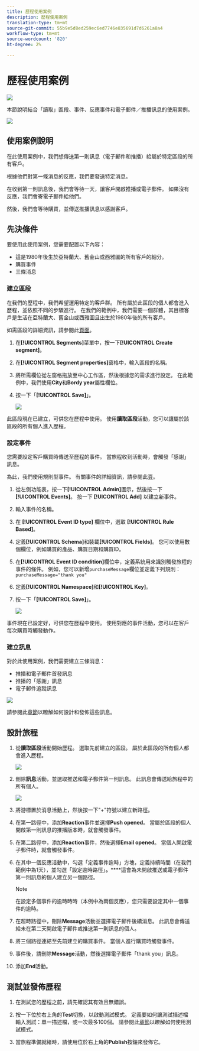 ```yaml
---
title: 歷程使用案例
description: 歷程使用案例
translation-type: tm+mt
source-git-commit: 55b9e5d8ed259ec6ed7746e835691d7d6261a8a4
workflow-type: tm+mt
source-wordcount: '820'
ht-degree: 2%

---
```


# 歷程使用案例

![](../assets/do-not-localize/badge.png)

本節說明結合「讀取」區段、事件、反應事件和電子郵件／推播訊息的使用案例。

![](../assets/jo-uc1.png)

## 使用案例說明

在此使用案例中，我們想傳送第一則訊息（電子郵件和推播）給屬於特定區段的所有客戶。

根據他們對第一條消息的反應，我們要發送特定消息。

在收到第一則訊息後，我們會等待一天，讓客戶開啟推播或電子郵件。 如果沒有反應，我們會寄電子郵件給他們。

然後，我們會等待購買，並傳送推播訊息以感謝客戶。

## 先決條件

要使用此使用案例，您需要配置以下內容：

* 這是1980年後生於亞特蘭大、舊金山或西雅圖的所有客戶的細分。
* 購買事件
* 三條消息

### 建立區段

在我們的歷程中，我們希望運用特定的客戶群。 所有屬於此區段的個人都會進入歷程，並依照不同的步驟進行。 在我們的範例中，我們需要一個群體，其目標客戶是生活在亞特蘭大、舊金山或西雅圖且出生於1980年後的所有客戶。

如需區段的詳細資訊，請參閱此[頁面](../segment/about-segments.md)。

1. 在&#x200B;**[!UICONTROL Segments]**&#x200B;菜單中，按一下&#x200B;**[!UICONTROL Create segment]**。

1. 在&#x200B;**[!UICONTROL Segment properties]**&#x200B;窗格中，輸入區段的名稱。

1. 將所需欄位從左窗格拖放至中心工作區，然後根據您的需求進行設定。 在此範例中，我們使用&#x200B;**City**&#x200B;和&#x200B;**Bordy year**&#x200B;屬性欄位。

1. 按一下「**[!UICONTROL Save]**」。

   ![](../assets/add-attributes.png)

此區段現在已建立，可供您在歷程中使用。 使用&#x200B;**讀取區段**&#x200B;活動，您可以讓屬於該區段的所有個人進入歷程。

### 設定事件

您需要設定客戶購買時傳送至歷程的事件。 當旅程收到活動時，會觸發「感謝」訊息。

為此，我們使用規則型事件。 有關事件的詳細資訊，請參閱此[頁](../event/about-events.md)。

1. 從左側功能表，按一下&#x200B;**[!UICONTROL Admin]**&#x200B;圖示，然後按一下&#x200B;**[!UICONTROL Events]**。 按一下 **[!UICONTROL Add]** 以建立新事件。

1. 輸入事件的名稱。

1. 在 **[!UICONTROL Event ID type]** 欄位中，選取 **[!UICONTROL Rule Based]**。

1. 定義&#x200B;**[!UICONTROL Schema]**&#x200B;和裝載&#x200B;**[!UICONTROL Fields]**。 您可以使用數個欄位，例如購買的產品、購買日期和購買ID。

1. 在&#x200B;**[!UICONTROL Event ID condition]**&#x200B;欄位中，定義系統用來識別觸發旅程的事件的條件。 例如，您可以新增`purchaseMessage`欄位並定義下列規則：`purchaseMessage="thank you"`

1. 定義&#x200B;**[!UICONTROL Namespace]**&#x200B;和&#x200B;**[!UICONTROL Key]**。

1. 按一下「**[!UICONTROL Save]**」。

   ![](../assets/jo-uc2.png)

事件現在已設定好，可供您在歷程中使用。 使用對應的事件活動，您可以在客戶每次購買時觸發動作。

### 建立訊息

對於此使用案例，我們需要建立三條消息：

* 推播和電子郵件首發訊息
* 推播的「感謝」訊息
* 電子郵件追蹤訊息

![](../assets/jo-uc3.png)

請參閱此[章節](../segment/about-segments.md)以瞭解如何設計和發佈這些訊息。

## 設計旅程

1. 從&#x200B;**讀取區段**&#x200B;活動開始歷程。 選取先前建立的區段。 屬於此區段的所有個人都會進入歷程。

   ![](../assets/jo-uc4.png)

1. 刪除&#x200B;**訊息**&#x200B;活動，並選取推送和電子郵件第一則訊息。 此訊息會傳送給旅程中的所有個人。

   ![](../assets/jo-uc5.png)

1. 將游標置於消息活動上，然後按一下&quot;+&quot;符號以建立新路徑。

1. 在第一路徑中，添加&#x200B;**Reaction**&#x200B;事件並選擇&#x200B;**Push opened**。 當屬於區段的個人開啟第一則訊息的推播版本時，就會觸發事件。

1. 在第二路徑中，添加&#x200B;**Reaction**&#x200B;事件，然後選擇&#x200B;**Email opened**。 當個人開啟電子郵件時，就會觸發事件。

1. 在其中一個反應活動中，勾選「定義事件逾時」方塊，定義持續時間（在我們範例中為1天），並勾選「設定逾時路徑」**。******&#x200B;這會為未開啟推送或電子郵件第一則訊息的個人建立另一個路徑。

   >[!NOTE]
   >
   >在設定多個事件的逾時時時（本例中為兩個反應），您只需要設定其中一個事件的逾時。

1. 在超時路徑中，刪除&#x200B;**Message**&#x200B;活動並選擇電子郵件後續消息。 此訊息會傳送給未在第二天開啟電子郵件或推送第一則訊息的個人。

1. 將三個路徑連結至先前建立的購買事件。 當個人進行購買時觸發事件。

1. 事件後，請刪除&#x200B;**Message**&#x200B;活動，然後選擇電子郵件「thank you」訊息。

1. 添加&#x200B;**End**&#x200B;活動。

## 測試並發佈歷程

1. 在測試您的歷程之前，請先確認其有效且無錯誤。

1. 按一下位於右上角的&#x200B;**Test**&#x200B;切換，以啟動測試模式。 定義要如何讓測試描述檔輸入測試：單一描述檔，或一次最多100個。 請參閱此[章節](testing-the-journey.md)以瞭解如何使用測試模式。

1. 當旅程準備就緒時，請使用位於右上角的&#x200B;**Publish**&#x200B;按鈕來發佈它。
